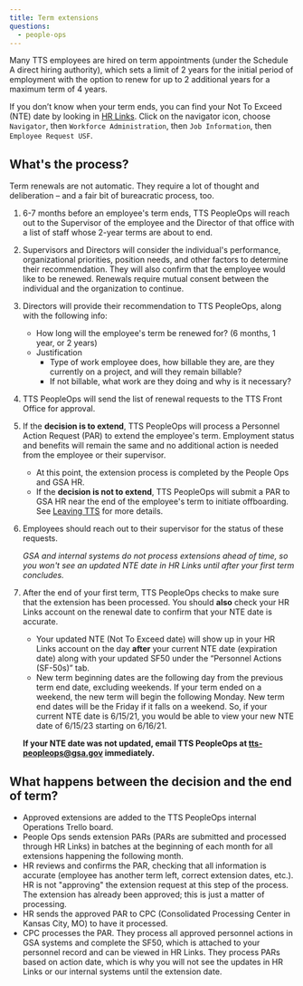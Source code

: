 ```yaml
---
title: Term extensions
questions:
  - people-ops
---
```


Many TTS employees are hired on term appointments (under the Schedule A direct hiring authority), which sets a limit of 2 years for the initial period of employment with the option to renew for up to 2 additional years for a maximum term of 4 years.

If you don’t know when your term ends, you can find your Not To Exceed (NTE) date by looking in [HR Links](https://corporateapps.gsa.gov/hr-links/). Click on the navigator icon, choose `Navigator`, then `Workforce Administration`, then `Job Information`, then `Employee Request USF`.

## What's the process?

Term renewals are not automatic. They require a lot of thought and deliberation &ndash; and a fair bit of bureacratic process, too.

1. 6-7 months before an employee's term ends, TTS PeopleOps will reach out to the Supervisor of the employee and the Director of that office with a list of staff whose 2-year terms are about to end. 

2. Supervisors and Directors will consider the individual's performance, organizational priorities, position needs, and other factors to determine their recommendation. They will also confirm that the employee would like to be renewed. Renewals require mutual consent between the individual and the organization to continue.

2. Directors will provide their recommendation to TTS PeopleOps, along with the following info:

    * How long will the employee's term be renewed for? (6 months, 1 year, or 2 years)
    * Justification
      * Type of work employee does, how billable they are, are they currently on a project, and will they remain billable?
      * If not billable, what work are they doing and why is it necessary?
  
3. TTS PeopleOps will send the list of renewal requests to the TTS Front Office for approval.

4. If the **decision is to extend**, TTS PeopleOps will process a Personnel Action Request (PAR) to extend the employee's term. Employment status and benefits will remain the same and no additional action is needed from the employee or their supervisor.

    * At this point, the extension process is completed by the People Ops and GSA HR.
    * If the **decision is not to extend**, TTS PeopleOps will submit a PAR to GSA HR near the end of the employee's term to initiate offboarding. See [Leaving TTS]({{site.baseurl}}/leaving-tts/) for more details.

5. Employees should reach out to their supervisor for the status of these requests.

    *GSA and internal systems do not process extensions ahead of time, so you won't see an updated NTE date in HR Links until after your first term concludes.*

6. After the end of your first term, TTS PeopleOps checks to make sure that the extension has been processed. You should **also** check your HR Links account on the renewal date to confirm that your NTE date is accurate.
    
    * Your updated NTE (Not To Exceed date) will show up in your HR Links account on the day **after** your current NTE date (expiration date) along with your updated SF50 under the “Personnel Actions (SF-50s)” tab.  
    * New term beginning dates are the following day from the previous term end date, excluding weekends. If your term ended on a weekend, the new term will begin the following Monday. New term end dates will be the Friday if it falls on a weekend. So, if your current NTE date is 6/15/21, you would be able to view your new NTE date of 6/15/23 starting on 6/16/21.

    **If your NTE date was not updated, email TTS PeopleOps at [tts-peopleops@gsa.gov](mailto:tts-peopleops@gsa.gov) immediately.**

## What happens between the decision and the end of term?

- Approved extensions are added to the TTS PeopleOps internal Operations Trello board.
- People Ops sends extension PARs (PARs are submitted and processed through HR Links) in batches at the beginning of each month for all extensions happening the following month.
- HR reviews and confirms the PAR, checking that all information is accurate (employee has another term left, correct extension dates, etc.). HR is not "approving" the extension request at this step of the process. The extension has already been approved; this is just a matter of processing.
- HR sends the approved PAR to CPC (Consolidated Processing Center in Kansas City, MO) to have it processed.
- CPC processes the PAR. They process all approved personnel actions in GSA systems and complete the SF50, which is attached to your personnel record and can be viewed in HR Links. They process PARs based on action date, which is why you will not see the updates in HR Links or our internal systems until the extension date.
